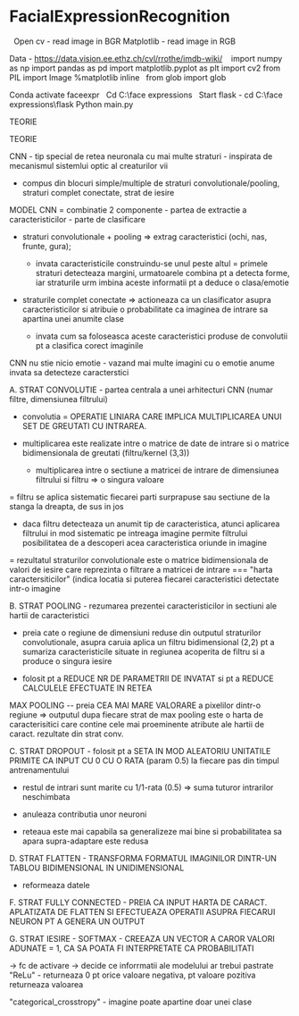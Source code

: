 # FacialExpressionRecognition
 
Open cv - read image in BGR
Matplotlib - read image in RGB

Data - https://data.vision.ee.ethz.ch/cvl/rrothe/imdb-wiki/
  
import numpy as np
import pandas as pd
import matplotlib.pyplot as plt
import cv2
from PIL import Image
%matplotlib inline
 
from glob import glob

Conda activate faceexpr
 
Cd C:\face expressions
 
Start flask - cd C:\face expressions\flask
Python main.py

TEORIE

TEORIE

CNN - tip special de retea neuronala cu mai multe straturi - inspirata de mecanismul sistemlui optic al creaturilor vii

- compus din blocuri simple/multiple de straturi convolutionale/pooling, straturi complet conectate, strat de iesire

MODEL CNN = combinatie 2 componente - partea de extractie a caracteristicilor
					- parte de clasificare

- straturi convolutionale + pooling => extrag caracteristici (ochi, nas, frunte, gura);
	- invata caracteristicile construindu-se unul peste altul = primele straturi detecteaza margini, urmatoarele combina pt a 
detecta forme, iar straturile urm imbina aceste informatii pt a deduce o clasa/emotie

- straturile complet conectate => actioneaza ca un clasificator asupra caracteristicilor si atribuie o probabilitate ca
imaginea de intrare  sa apartina unei anumite clase
	- invata cum sa foloseasca aceste caracteristici produse de convolutii pt a clasifica corect imaginile


CNN nu stie nicio emotie - vazand mai multe imagini cu o emotie anume invata sa detecteze caracterstici


A. STRAT CONVOLUTIE - partea centrala a unei arhitecturi CNN (numar filtre, dimensiunea filtrului)

- convolutia = OPERATIE LINIARA CARE IMPLICA MULTIPLICAREA UNUI SET DE GREUTATI CU INTRAREA.

- multiplicarea este realizate intre o matrice de date de intrare si o matrice bidimensionala de greutati (filtru/kernel (3,3))
	- multiplicarea intre o sectiune a matricei de intrare de dimensiunea filtrului si filtru => o singura valoare

= filtru se aplica sistematic fiecarei parti surprapuse sau sectiune de la stanga la dreapta, de sus in jos
- daca filtru detecteaza un anumit tip de caracteristica, atunci aplicarea filtrului in mod sistematic pe intreaga imagine
permite filtrului posibilitatea de a descoperi acea caracteristica oriunde in imagine

= rezultatul straturilor convolutionale este o matrice bidimensionala de valori de iesire care reprezinta o filtrare a
matricei de intrare  === "harta caractersiticilor" (indica locatia si puterea fiecarei caracteristici detectate intr-o imagine



B. STRAT POOLING - rezumarea prezentei caracteristicilor in sectiuni ale hartii de caracteristici
- preia cate o regiune de dimensiuni reduse din outputul straturilor convolutionale, asupra caruia aplica un filtru bidimensional (2,2) pt
a sumariza caracteristicile situate in regiunea acoperita de filtru si a produce o singura iesire

- folosit pt a REDUCE NR DE PARAMETRII DE INVATAT si pt a REDUCE CALCULELE EFECTUATE IN RETEA

MAX POOLING -- preia CEA MAI MARE VALORARE a pixelilor dintr-o regiune => outputul dupa fiecare strat de max pooling este o harta de
caracterisitici care contine cele mai proeminente atribute ale hartii de caract. rezultate din strat conv.



C. STRAT DROPOUT - folosit pt a SETA IN MOD ALEATORIU UNITATILE PRIMITE CA INPUT CU 0 CU O RATA (param 0.5) la fiecare pas din timpul
antrenamentului
- restul de intrari sunt marite cu 1/1-rata (0.5) => suma tuturor intrarilor neschimbata

- anuleaza contributia unor neuroni

- reteaua este mai capabila sa generalizeze mai bine si probabilitatea sa apara supra-adaptare este redusa



D. STRAT FLATTEN - TRANSFORMA FORMATUL IMAGINILOR DINTR-UN TABLOU BIDIMENSIONAL IN UNIDIMENSIONAL
- reformeaza datele


F. STRAT FULLY CONNECTED - PREIA CA INPUT HARTA DE CARACT. APLATIZATA DE FLATTEN SI EFECTUEAZA OPERATII ASUPRA FIECARUI NEURON PT A GENERA
UN OUTPUT


G. STRAT IESIRE - SOFTMAX - CREEAZA UN VECTOR A CAROR VALORI ADUNATE = 1, CA SA POATA FI INTERPRETATE CA PROBABILITATI


-> fc de activare -> decide ce inforrmatii ale modelului ar trebui pastrate
"ReLu" - returneaza 0 pt orice valoare negativa, pt valoare pozitiva returneaza valoarea


"categorical_crosstropy" - imagine poate apartine doar unei clase

